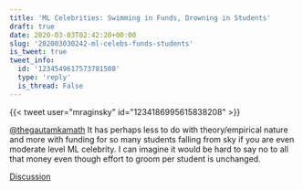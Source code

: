 ```yaml
---
title: 'ML Celebrities: Swimming in Funds, Drowning in Students'
draft: true
date: 2020-03-03T02:42:20+00:00
slug: '202003030242-ml-celebs-funds-students'
is_tweet: true
tweet_info:
  id: '1234549617573781508'
  type: 'reply'
  is_thread: False
---
```




{{< tweet user="mraginsky" id="1234186995615838208" >}}

[@thegautamkamath](https://x.com/thegautamkamath) It has perhaps less to do with theory/empirical nature and more with funding for so many students falling from sky if you are even moderate level ML celebrity. I can imagine it would be hard to say no to all that money even though effort to groom per student is unchanged.

[Discussion](https://x.com/sytelus/status/1234549617573781508)
